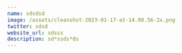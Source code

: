 ```yaml
---
name: sdsdsd
image: /assets/cleanshot-2023-01-17-at-14.00.56-2x.png
twitter: sdsd
website_url: sdsss
description: sd*ssds*ds
---
```

